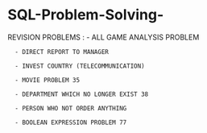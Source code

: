 # SQL-Problem-Solving-


REVISION PROBLEMS :
      - ALL GAME ANALYSIS PROBLEM
      
      - DIRECT REPORT TO MANAGER
      
      - INVEST COUNTRY (TELECOMMUNICATION)
      
      - MOVIE PROBLEM 35
      
      - DEPARTMENT WHICH NO LONGER EXIST 38
      
      - PERSON WHO NOT ORDER ANYTHING

      - BOOLEAN EXPRESSION PROBLEM 77

      
